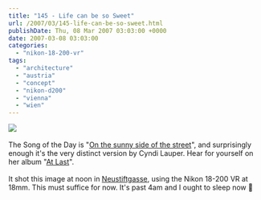 ```yaml
---
title: "145 - Life can be so Sweet"
url: /2007/03/145-life-can-be-so-sweet.html
publishDate: Thu, 08 Mar 2007 03:03:00 +0000
date: 2007-03-08 03:03:00
categories: 
  - "nikon-18-200-vr"
tags: 
  - "architecture"
  - "austria"
  - "concept"
  - "nikon-d200"
  - "vienna"
  - "wien"
---
```

<a href="https://d25zfm9zpd7gm5.cloudfront.net/1200x1200/2007/20070307_114320_ps.jpg"><img src="https://d25zfm9zpd7gm5.cloudfront.net/0600x0600/2007/20070307_114320_ps.jpg"/></a><br/><br/>The Song of the Day is "<a href="http://www.azlyrics.com/lyrics/cyndilauper/sunnysideofthestreet.html" target="_blank">On the sunny side of the street</a>", and surprisingly enough it's the very distinct version by Cyndi Lauper. Hear for yourself on her album "<a href="http://www.amazon.com/At-Last-Cyndi-Lauper/dp/B0000DG06E" target="_blank">At Last</a>".<br/><br/>It shot this image at noon in <a href="http://maps.google.com/maps?f=q&hl=en&q=neustiftgasse&layer=&ie=UTF8&z=17&ll=48.205606,16.355038&spn=0.00695,0.013239&om=1" target="_blank">Neustiftgasse</a>, using the Nikon 18-200 VR at 18mm. This must suffice for now. It's past 4am and I ought to sleep now 🙂

